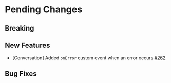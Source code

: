# Pending Changes

## Breaking

## New Features

- [Conversation] Added `onError` custom event when an error occurs [#262](https://github.com/nylas/components/pull/262)

## Bug Fixes
